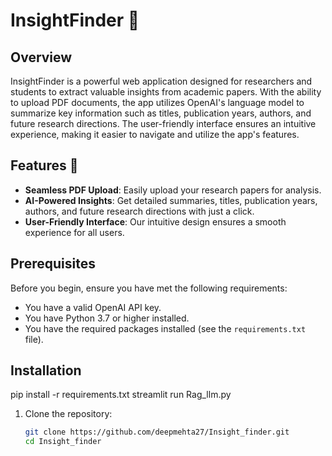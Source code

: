 # InsightFinder 🚀

## Overview

InsightFinder is a powerful web application designed for researchers and students to extract valuable insights from academic papers. With the ability to upload PDF documents, the app utilizes OpenAI's language model to summarize key information such as titles, publication years, authors, and future research directions. The user-friendly interface ensures an intuitive experience, making it easier to navigate and utilize the app's features.

## Features 🌟

- **Seamless PDF Upload**: Easily upload your research papers for analysis.
- **AI-Powered Insights**: Get detailed summaries, titles, publication years, authors, and future research directions with just a click.
- **User-Friendly Interface**: Our intuitive design ensures a smooth experience for all users.

## Prerequisites

Before you begin, ensure you have met the following requirements:

- You have a valid OpenAI API key.
- You have Python 3.7 or higher installed.
- You have the required packages installed (see the `requirements.txt` file).

## Installation

pip install -r requirements.txt
streamlit run Rag_llm.py

1. Clone the repository:

   ```bash
   git clone https://github.com/deepmehta27/Insight_finder.git
   cd Insight_finder
